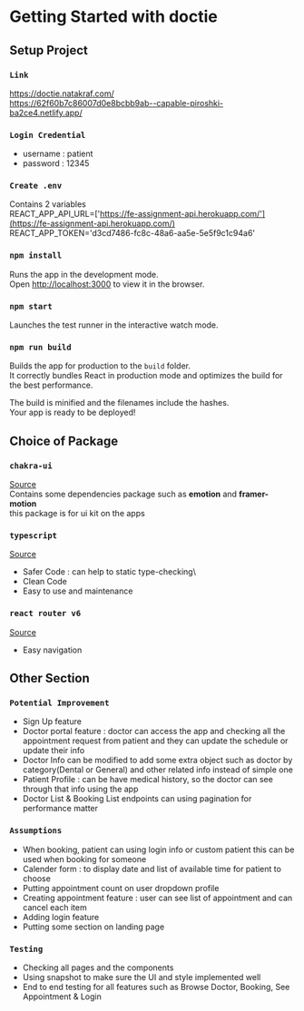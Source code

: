 # Getting Started with doctie

## Setup Project

### `Link`
https://doctie.natakraf.com/ \
https://62f60b7c86007d0e8bcbb9ab--capable-piroshki-ba2ce4.netlify.app/

### `Login Credential`

- username : patient
- password : 12345

### `Create .env`

Contains 2 variables\
REACT_APP_API_URL=['https://fe-assignment-api.herokuapp.com/'](https://fe-assignment-api.herokuapp.com/) \
REACT_APP_TOKEN='d3cd7486-fc8c-48a6-aa5e-5e5f9c1c94a6'

### `npm install`

Runs the app in the development mode.\
Open [http://localhost:3000](http://localhost:3000) to view it in the browser.

### `npm start`

Launches the test runner in the interactive watch mode.

### `npm run build`

Builds the app for production to the `build` folder.\
It correctly bundles React in production mode and optimizes the build for the best performance.

The build is minified and the filenames include the hashes.\
Your app is ready to be deployed!

## Choice of Package
### `chakra-ui`

[Source](https://chakra-ui.com/)\
Contains some dependencies package such as <b>emotion</b> and <b>framer-motion</b>\
this package is for ui kit on the apps

### `typescript`

[Source](https://www.typescriptlang.org/)
- Safer Code : can help to static type-checking\
- Clean Code
- Easy to use and maintenance

### `react router v6`

[Source](https://reactrouter.com/)
- Easy navigation

## Other Section

### `Potential Improvement`

- Sign Up feature
- Doctor portal feature : doctor can access the app and checking all the appointment request from patient and they can update the schedule or update their info
- Doctor Info can be modified to add some extra object such as doctor by category(Dental or General) and other related info instead of simple one
- Patient Profile : can be have medical history, so the doctor can see through that info using the app
- Doctor List & Booking List endpoints can using pagination for performance matter

### `Assumptions`

- When booking, patient can using login info or custom patient this can be used when booking for someone
- Calender form : to display date and list of available time for patient to choose
- Putting appointment count on user dropdown profile
- Creating appointment feature : user can see list of appointment and can cancel each item
- Adding login feature
- Putting some section on landing page

### `Testing`
- Checking all pages and the components
- Using snapshot to make sure the UI and style implemented well
- End to end testing for all features such as Browse Doctor, Booking, See Appointment & Login
